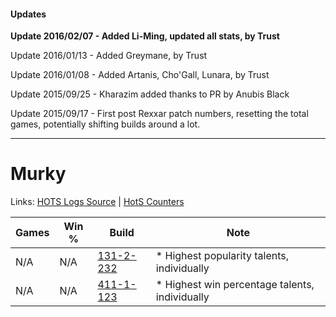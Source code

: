 #### Updates
**Update 2016/02/07 - Added Li-Ming, updated all stats, by Trust**

Update 2016/01/13 - Added Greymane, by Trust

Update 2016/01/08 - Added Artanis, Cho'Gall, Lunara, by Trust

Update 2015/09/25 - Kharazim added thanks to PR by Anubis Black

Update 2015/09/17 - First post Rexxar patch numbers, resetting the total games, potentially shifting builds around a lot.

***

# Murky

Links: [HOTS Logs Source](https://www.hotslogs.com/Sitewide/HeroDetails?Hero=Murky) | [HotS Counters](http://hotscounters.com/#/hero/Murky)

Games  | Win %  | Build     | Note
-----  | -----  | -----     | ----
N/A    | N/A    | [131-2-232](http://www.heroesfire.com/hots/talent-calculator/murky#h9ne) | * Highest popularity talents, individually
N/A    | N/A    | [411-1-123](http://www.heroesfire.com/hots/talent-calculator/murky#rr6J) | * Highest win percentage talents, individually

